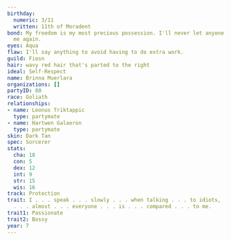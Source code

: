 ```yaml
---
birthday:
  numeric: 3/11
  written: 11th of Moradent
bond: My freedom is my most precious possession. I'll never let anyone take it from
  me again.
eyes: Aqua
flaw: I'll say anything to avoid having to do extra work.
guild: Fiesn
hair: wavy red hair that's parted to the right
ideal: Self-Respect
name: Brinna Muerlara
organizations: []
partyID: 80
race: Goliath
relationships:
- name: Leonus Triktappic
  type: partymate
- name: Hartwen Galaeron
  type: partymate
skin: Dark Tan
spec: Sorcerer
stats:
  cha: 18
  con: 5
  dex: 12
  int: 9
  str: 15
  wis: 16
track: Protection
trait: I . . . speak . . . slowly . . . when talking . . . to idiots, . . . which
  . . . almost . . . everyone . . . is . . . compared . . . to me.
trait1: Passionate
trait2: Bossy
year: 7
---
```

